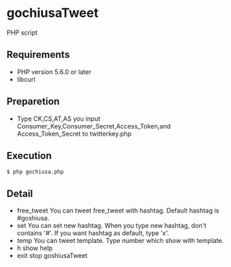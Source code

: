 # gochiusaTweet
PHP script
## Requirements
* PHP version 5.6.0 or later
* libcurl
## Preparetion
* Type CK,CS,AT,AS
	you input Consumer_Key,Consumer_Secret,Access_Token,and Access_Token_Secret to twitterkey.php
## Execution

```
$ php gochiusa.php
```

## Detail
* free_tweet
You can tweet free_tweet with hashtag.
Default hashtag is #goshiusa.
* set
You can set new hashtag.
When you type new hashtag, don't contains '#'.
If you want hashtag as default, type 'x'.
* temp
You can tweet template.
Type number which show with template.
* h
show help
* exit 
stop goshiusaTweet
